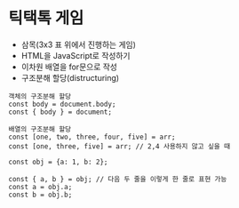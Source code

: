 # 틱택톡 게임
- 삼목(3x3 표 위에서 진행하는 게임)
- HTML을 JavaScript로 작성하기
- 이차원 배열을 for문으로 작성
- 구조분해 할당(distructuring)

```
객체의 구조분해 할당
const body = document.body;
const { body } = document;
```

```
배열의 구조분해 할당
const [one, two, three, four, five] = arr;
const [one, three, five] = arr; // 2,4 사용하지 않고 싶을 때
```

```
const obj = {a: 1, b: 2};

const { a, b } = obj; // 다음 두 줄을 이렇게 한 줄로 표현 가능
const a = obj.a;
const b = obj.b;
```

